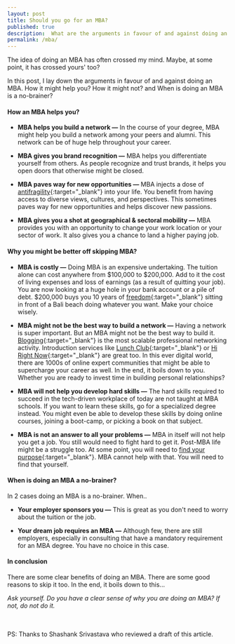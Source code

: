 ```yaml
---
layout: post
title: Should you go for an MBA?
published: true
description:  What are the arguments in favour of and against doing an MBA? How it might help you? How it might not? and When is doing an MBA is a no-brainer? 
permalink: /mba/
---
```


The idea of doing an MBA has often crossed my mind. Maybe, at some point, it has crossed yours' too? 

In this post, I lay down the arguments in favour of and against doing an MBA. How it might help you? How it might not? and When is doing an MBA is a no-brainer? 

####  **How an MBA helps you?**

- **MBA helps you build a network —**  In the course of your degree, MBA might help you build a network among your peers and alumni. This network can be of huge help throughout your career.

- **MBA gives you brand recognition —**  MBA helps you differentiate yourself from others. As people recognize and trust brands, it helps you open doors that otherwise might be closed.

- **MBA paves way for new opportunities —**  MBA injects a dose of [antifragility](https://en.wikipedia.org/wiki/Antifragile){:target="_blank"} into your life. You benefit from having access to diverse views, cultures, and perspectives. This sometimes paves way for new opportunities and helps discover new passions.

- **MBA gives you a shot at geographical & sectoral mobility —** MBA provides you with an opportunity to change your work location or your sector of work. It also gives you a chance to land a higher paying job. 

#### **Why you might be better off skipping MBA?**

- **MBA is costly —** Doing MBA is an expensive undertaking. The tuition alone can cost anywhere from $100,000 to $200,000. Add to it the cost of living expenses and loss of earnings (as a result of quitting your job). You are now looking at a huge hole in your bank account or a pile of debt. $200,000 buys you 10 years of [freedom](http://nomadlist.com/){:target="_blank"} sitting in front of a Bali beach doing whatever you want. Make your choice wisely. 

- **MBA might not be the best way to build a network —** Having a network is super important. But an MBA might not be the best way to build it. [Blogging](https://andrewchen.co/professional-blogging/){:target="_blank"} is the most scalable professional networking activity. Introduction services like [Lunch Club](https://lunchclub.ai/){:target="_blank"} or [Hi Right Now](http://hirightnow.co/){:target="_blank"} are great too. In this ever digital world, there are 1000s of online expert communities that might be able to supercharge your career as well. In the end, it boils down to you. Whether you are ready to invest time in building personal relationships? 

- **MBA will not help you develop hard skills —** The hard skills required to succeed in the tech-driven workplace of today are not taught at MBA schools. If you want to learn these skills, go for a specialized degree instead. You might even be able to develop these skills by doing online courses, joining a boot-camp, or picking a book on that subject.    

- **MBA is not an answer to all your problems —** MBA in itself will not help you get a job. You still would need to fight hard to get it. Post-MBA life might be a struggle too. At some point, you will need to [find your purpose](https://hbr.org/2010/07/how-will-you-measure-your-life){:target="_blank"}. MBA cannot help with that. You will need to find that yourself.  

#### **When is doing an MBA a no-brainer?**

In 2 cases doing an MBA is a no-brainer. When.. 

- **Your employer sponsors you —** This is great as you don't need to worry about the tuition or the job.   

- **Your dream job requires an MBA —**  Although few, there are still employers, especially in consulting that have a mandatory requirement for an MBA degree. You have no choice in this case.  

  
#### **In conclusion**

There are some clear benefits of doing an MBA. There are some good reasons to skip it too. In the end, it boils down to this... 

_Ask yourself. Do you have a clear sense of why you are doing an MBA? If not, do not do it._

<br/>
<br/>
PS: Thanks to Shashank Srivastava who reviewed a draft of this article.